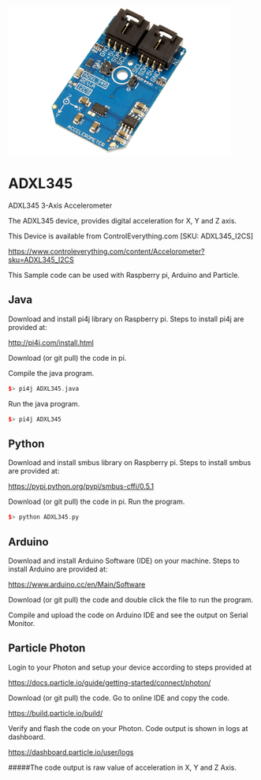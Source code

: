 [![ADXL345](ADXL345_I2CS.png)](https://www.controleverything.com/content/Accelorometer?sku=ADXL345_I2CS)
# ADXL345
ADXL345 3-Axis Accelerometer

The ADXL345 device, provides digital acceleration for X, Y and Z axis.

This Device is available from ControlEverything.com [SKU: ADXL345_I2CS]

https://www.controleverything.com/content/Accelorometer?sku=ADXL345_I2CS

This Sample code can be used with Raspberry pi, Arduino and Particle.

## Java
Download and install pi4j library on Raspberry pi. Steps to install pi4j are provided at:

http://pi4j.com/install.html

Download (or git pull) the code in pi.

Compile the java program.
```cpp
$> pi4j ADXL345.java
```

Run the java program.
```cpp
$> pi4j ADXL345
```

## Python 
Download and install smbus library on Raspberry pi. Steps to install smbus are provided at:

https://pypi.python.org/pypi/smbus-cffi/0.5.1

Download (or git pull) the code in pi. Run the program.

```cpp
$> python ADXL345.py
```

## Arduino
Download and install Arduino Software (IDE) on your machine. Steps to install Arduino are provided at:

https://www.arduino.cc/en/Main/Software

Download (or git pull) the code and double click the file to run the program.

Compile and upload the code on Arduino IDE and see the output on Serial Monitor.


## Particle Photon

Login to your Photon and setup your device according to steps provided at

https://docs.particle.io/guide/getting-started/connect/photon/

Download (or git pull) the code. Go to online IDE and copy the code. 

https://build.particle.io/build/

Verify and flash the code on your Photon. Code output is shown in logs at dashboard.

https://dashboard.particle.io/user/logs

#####The code output is raw value of acceleration in X, Y and Z Axis.
